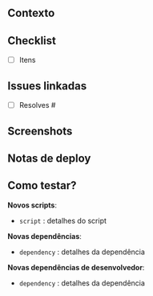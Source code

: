 ## Contexto

## Checklist
- [ ] Itens

## Issues linkadas
- [ ] Resolves #

## Screenshots

## Notas de deploy

## Como testar?

**Novos scripts**:

- `script` : detalhes do script

**Novas dependências**:

- `dependency` : detalhes da dependência

**Novas dependências de desenvolvedor**:

- `dependency` : detalhes da dependência
